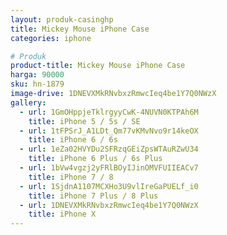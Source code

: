 ```yaml
---
layout: produk-casinghp
title: Mickey Mouse iPhone Case
categories: iphone

# Produk
product-title: Mickey Mouse iPhone Case
harga: 90000
sku: hn-1879
image-drive: 1DNEVXMkRNvbxzRmwcIeq4be1Y7Q0NWzX
gallery:
  - url: 1GmOHppjeTklrgyyCwK-4NUVN0KTPAh6M
    title: iPhone 5 / 5s / SE
  - url: 1tFPSrJ_A1LDt_Qm77vKMvNvo9r14keOX
    title: iPhone 6 / 6s
  - url: 1eZa02HVYDu2SFRzqGEiZpsWTAuRZwU34
    title: iPhone 6 Plus / 6s Plus
  - url: 1bVw4vgzj2yFRlBOyIJinOMVFUIIEACv7
    title: iPhone 7 / 8
  - url: 1SjdnA1107MCXHo3U9vlIreGaPUELf_i0
    title: iPhone 7 Plus / 8 Plus
  - url: 1DNEVXMkRNvbxzRmwcIeq4be1Y7Q0NWzX
    title: iPhone X
---
```


